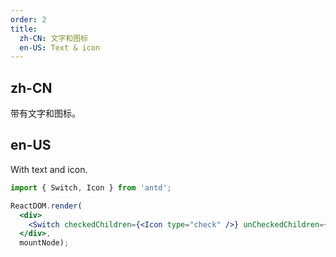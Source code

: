 ```yaml
---
order: 2
title:
  zh-CN: 文字和图标
  en-US: Text & icon
---
```


## zh-CN

带有文字和图标。

## en-US

With text and icon.

````jsx
import { Switch, Icon } from 'antd';

ReactDOM.render(
  <div>
    <Switch checkedChildren={<Icon type="check" />} unCheckedChildren={<Icon type="cross" />} defaultChecked />
  </div>,
  mountNode);
````
